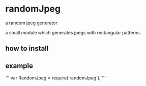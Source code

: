# randomJpeg
a random jpeg generator  

a small module which generates jpegs with rectangular patterns.

## how to install 


## example 
'''
    var RandomJpeg = require('randomJpeg');
'''

